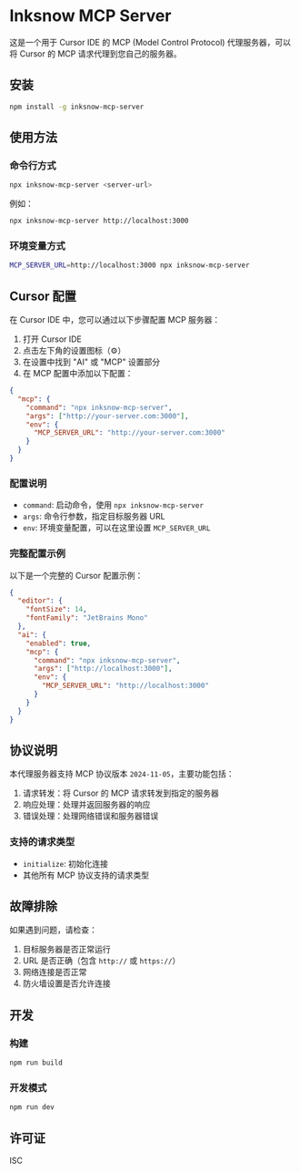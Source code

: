 # Inksnow MCP Server

这是一个用于 Cursor IDE 的 MCP (Model Control Protocol) 代理服务器，可以将 Cursor 的 MCP 请求代理到您自己的服务器。

## 安装

```bash
npm install -g inksnow-mcp-server
```

## 使用方法

### 命令行方式

```bash
npx inksnow-mcp-server <server-url>
```

例如：
```bash
npx inksnow-mcp-server http://localhost:3000
```

### 环境变量方式

```bash
MCP_SERVER_URL=http://localhost:3000 npx inksnow-mcp-server
```

## Cursor 配置

在 Cursor IDE 中，您可以通过以下步骤配置 MCP 服务器：

1. 打开 Cursor IDE
2. 点击左下角的设置图标（⚙️）
3. 在设置中找到 "AI" 或 "MCP" 设置部分
4. 在 MCP 配置中添加以下配置：

```json
{
  "mcp": {
    "command": "npx inksnow-mcp-server",
    "args": ["http://your-server.com:3000"],
    "env": {
      "MCP_SERVER_URL": "http://your-server.com:3000"
    }
  }
}
```

### 配置说明

- `command`: 启动命令，使用 `npx inksnow-mcp-server`
- `args`: 命令行参数，指定目标服务器 URL
- `env`: 环境变量配置，可以在这里设置 `MCP_SERVER_URL`

### 完整配置示例

以下是一个完整的 Cursor 配置示例：

```json
{
  "editor": {
    "fontSize": 14,
    "fontFamily": "JetBrains Mono"
  },
  "ai": {
    "enabled": true,
    "mcp": {
      "command": "npx inksnow-mcp-server",
      "args": ["http://localhost:3000"],
      "env": {
        "MCP_SERVER_URL": "http://localhost:3000"
      }
    }
  }
}
```

## 协议说明

本代理服务器支持 MCP 协议版本 `2024-11-05`，主要功能包括：

1. 请求转发：将 Cursor 的 MCP 请求转发到指定的服务器
2. 响应处理：处理并返回服务器的响应
3. 错误处理：处理网络错误和服务器错误

### 支持的请求类型

- `initialize`: 初始化连接
- 其他所有 MCP 协议支持的请求类型

## 故障排除

如果遇到问题，请检查：

1. 目标服务器是否正常运行
2. URL 是否正确（包含 `http://` 或 `https://`）
3. 网络连接是否正常
4. 防火墙设置是否允许连接

## 开发

### 构建

```bash
npm run build
```

### 开发模式

```bash
npm run dev
```

## 许可证

ISC
